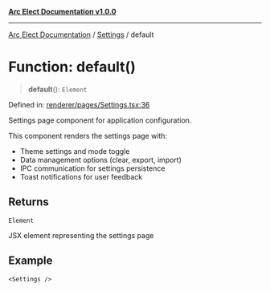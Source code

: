 [**Arc Elect Documentation v1.0.0**](../../README.md)

---

[Arc Elect Documentation](../../modules.md) / [Settings](../README.md) / default

# Function: default()

> **default**(): `Element`

Defined in: [renderer/pages/Settings.tsx:36](https://github.com/wijnand-gritter/arc-elect/blob/c2867786d8264971474ef9a0d9cc5a8943053f07/src/renderer/pages/Settings.tsx#L36)

Settings page component for application configuration.

This component renders the settings page with:

- Theme settings and mode toggle
- Data management options (clear, export, import)
- IPC communication for settings persistence
- Toast notifications for user feedback

## Returns

`Element`

JSX element representing the settings page

## Example

```tsx
<Settings />
```
